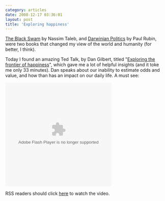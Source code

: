 ```yaml
---
category: articles
date: 2008-12-17 03:36:01
layout: post
title: 'Exploring happiness'
---
```


<p><a href="http://www.amazon.co.uk/Black-Swan-Impact-Highly-Improbable/dp/0141034599/ref=sr_1_1?ie=UTF8&s=books&qid=1229501944&sr=8-1">The Black Swam</a> by Nassim Taleb, and <a href="http://www.amazon.co.uk/Darwinian-Politics-Evolutionary-Freedom-Evolution/dp/0813530962/ref=sr_1_2?ie=UTF8&s=books&qid=1229501968&sr=8-2">Darwinian Politics</a> by Paul Rubin, were two books that changed my view of the world and humanity (for better, I think).</p><p>Today I found an amazing Ted Talk, by Dan Gilbert, titled "<a href="http://www.ted.com/index.php/talks/dan_gilbert_researches_happiness.html">Exploring the frontier of happiness</a>", which gave me a lot of helpful insights (and it toke me only 33 minutes). Dan speaks about our inability to estimate odds and value, and how than has an impact on our daily life. A must see:</p><object width="334" height="326"><param name="movie" value="http://video.ted.com/assets/player/swf/EmbedPlayer.swf" /><param name="allowFullScreen" value="true" /><param name="wmode" value="transparent" /><param name="bgColor" value="#ffffff" /> <param name="flashvars" value="vu=http://video.ted.com/talks/embed/DanGilbert_2005G-embed_high.flv&su=http://images.ted.com/images/ted/tedindex/embed-posters/DanGilbert-2005G.embed_thumbnail.jpg&vw=320&vh=240&ap=0&ti=420" /><embed src="http://video.ted.com/assets/player/swf/EmbedPlayer.swf" pluginspace="http://www.macromedia.com/go/getflashplayer" type="application/x-shockwave-flash" wmode="transparent" bgColor="#ffffff" width="334" height="326" allowFullScreen="true" flashvars="vu=http://video.ted.com/talks/embed/DanGilbert_2005G-embed_high.flv&su=http://images.ted.com/images/ted/tedindex/embed-posters/DanGilbert-2005G.embed_thumbnail.jpg&vw=320&vh=240&ap=0&ti=420" /></object><p>RSS readers should click <a href="//joaobordalo.com/articles/2008/12/17/exploring-happiness">here</a> to watch the video.</p>
